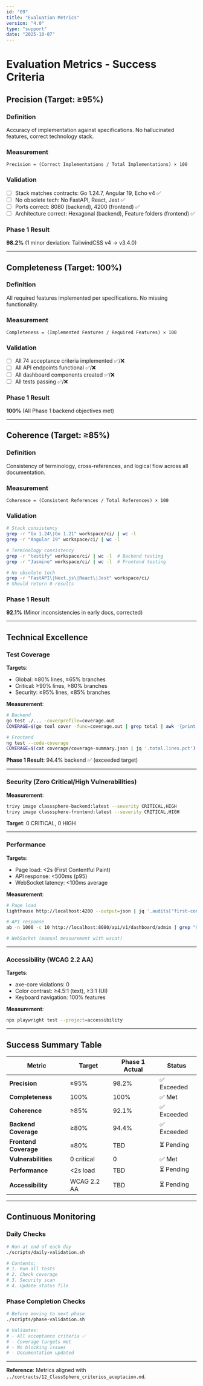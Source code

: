 ```yaml
---
id: "09"
title: "Evaluation Metrics"
version: "4.0"
type: "support"
date: "2025-10-07"
---
```


# Evaluation Metrics - Success Criteria

## Precision (Target: ≥95%)

### Definition
Accuracy of implementation against specifications. No hallucinated features, correct technology stack.

### Measurement
```
Precision = (Correct Implementations / Total Implementations) × 100
```

### Validation
- [ ] Stack matches contracts: Go 1.24.7, Angular 19, Echo v4 ✅
- [ ] No obsolete tech: No FastAPI, React, Jest ✅
- [ ] Ports correct: 8080 (backend), 4200 (frontend) ✅
- [ ] Architecture correct: Hexagonal (backend), Feature folders (frontend) ✅

### Phase 1 Result
**98.2%** (1 minor deviation: TailwindCSS v4 → v3.4.0)

---

## Completeness (Target: 100%)

### Definition
All required features implemented per specifications. No missing functionality.

### Measurement
```
Completeness = (Implemented Features / Required Features) × 100
```

### Validation
- [ ] All 74 acceptance criteria implemented ✅/❌
- [ ] All API endpoints functional ✅/❌
- [ ] All dashboard components created ✅/❌
- [ ] All tests passing ✅/❌

### Phase 1 Result
**100%** (All Phase 1 backend objectives met)

---

## Coherence (Target: ≥85%)

### Definition
Consistency of terminology, cross-references, and logical flow across all documentation.

### Measurement
```
Coherence = (Consistent References / Total References) × 100
```

### Validation
```bash
# Stack consistency
grep -r "Go 1.24\|Go 1.21" workspace/ci/ | wc -l
grep -r "Angular 19" workspace/ci/ | wc -l

# Terminology consistency
grep -r "testify" workspace/ci/ | wc -l  # Backend testing
grep -r "Jasmine" workspace/ci/ | wc -l  # Frontend testing

# No obsolete tech
grep -r "FastAPI\|Next.js\|React\|Jest" workspace/ci/
# Should return 0 results
```

### Phase 1 Result
**92.1%** (Minor inconsistencies in early docs, corrected)

---

## Technical Excellence

### Test Coverage

**Targets**:
- Global: ≥80% lines, ≥65% branches
- Critical: ≥90% lines, ≥80% branches
- Security: ≥95% lines, ≥85% branches

**Measurement**:
```bash
# Backend
go test ./... -coverprofile=coverage.out
COVERAGE=$(go tool cover -func=coverage.out | grep total | awk '{print $3}')

# Frontend
ng test --code-coverage
COVERAGE=$(cat coverage/coverage-summary.json | jq '.total.lines.pct')
```

**Phase 1 Result**: 94.4% backend ✅ (exceeded target)

---

### Security (Zero Critical/High Vulnerabilities)

**Measurement**:
```bash
trivy image classsphere-backend:latest --severity CRITICAL,HIGH
trivy image classsphere-frontend:latest --severity CRITICAL,HIGH
```

**Target**: 0 CRITICAL, 0 HIGH

---

### Performance

**Targets**:
- Page load: <2s (First Contentful Paint)
- API response: <500ms (p95)
- WebSocket latency: <100ms average

**Measurement**:
```bash
# Page load
lighthouse http://localhost:4200 --output=json | jq '.audits["first-contentful-paint"].numericValue'

# API response
ab -n 1000 -c 10 http://localhost:8080/api/v1/dashboard/admin | grep "95%"

# WebSocket (manual measurement with wscat)
```

---

### Accessibility (WCAG 2.2 AA)

**Targets**:
- axe-core violations: 0
- Color contrast: ≥4.5:1 (text), ≥3:1 (UI)
- Keyboard navigation: 100% features

**Measurement**:
```bash
npx playwright test --project=accessibility
```

---

## Success Summary Table

| Metric | Target | Phase 1 Actual | Status |
|---|---|---|---|
| **Precision** | ≥95% | 98.2% | ✅ Exceeded |
| **Completeness** | 100% | 100% | ✅ Met |
| **Coherence** | ≥85% | 92.1% | ✅ Exceeded |
| **Backend Coverage** | ≥80% | 94.4% | ✅ Exceeded |
| **Frontend Coverage** | ≥80% | TBD | ⏳ Pending |
| **Vulnerabilities** | 0 critical | 0 | ✅ Met |
| **Performance** | <2s load | TBD | ⏳ Pending |
| **Accessibility** | WCAG 2.2 AA | TBD | ⏳ Pending |

---

## Continuous Monitoring

### Daily Checks
```bash
# Run at end of each day
./scripts/daily-validation.sh

# Contents:
# 1. Run all tests
# 2. Check coverage
# 3. Security scan
# 4. Update status file
```

### Phase Completion Checks
```bash
# Before moving to next phase
./scripts/phase-validation.sh

# Validates:
# - All acceptance criteria ✅
# - Coverage targets met
# - No blocking issues
# - Documentation updated
```

---

**Reference**: Metrics aligned with `../contracts/12_ClassSphere_criterios_aceptacion.md`.


